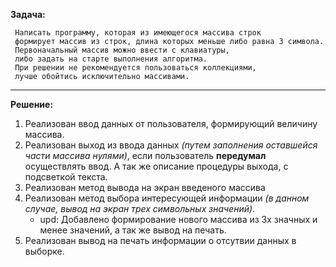 **Задача:**

     Написать программу, которая из имеющегося массива строк 
     формирует массив из строк, длина которых меньше либо равна 3 символа.
     Первоначальный массив можно ввести с клавиатуры, 
     либо задать на старте выполнения алгоритма. 
     При решении не рекомендуется пользоваться коллекциями, 
     лучше обойтись исключительно массивами.
---

**Решение:**

1. Реализован ввод данных от пользователя, формирующий величину массива.
2. Реализован выход из ввода данных *(путем заполнения оставшейся части массива нулями)*, если пользователь **передумал** осуществлять ввод. А так же описание процедуры выхода, с подсветкой текста.
3. Реализован метод вывода на экран введеного массива
4. Реализован метод выбора интересующей информации *(в данном случае, вывод на экран трех символьных значений)*.
     * upd: Добавлено формирование нового массива из 3х значных и менее значений, а так же вывод на печать.
5. Реализован вывод на печать информации о отсутвии данных в выборке.


